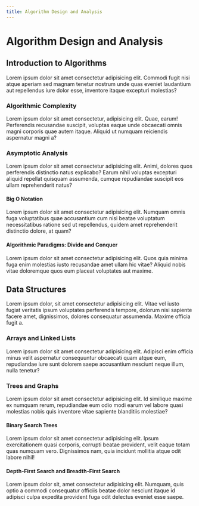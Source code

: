 ```yaml
---
title: Algorithm Design and Analysis
---
```


# Algorithm Design and Analysis #

## Introduction to Algorithms

Lorem ipsum dolor sit amet consectetur adipisicing elit. Commodi fugit nisi atque aperiam sed magnam tenetur nostrum unde quas eveniet laudantium aut repellendus iure dolor esse, inventore itaque excepturi molestias?

### Algorithmic Complexity

Lorem ipsum dolor sit amet consectetur, adipisicing elit. Quae, earum! Perferendis recusandae suscipit, voluptas eaque unde obcaecati omnis magni corporis quae autem itaque. Aliquid ut numquam reiciendis aspernatur magni a?

### Asymptotic Analysis

Lorem ipsum dolor sit amet consectetur adipisicing elit. Animi, dolores quos perferendis distinctio natus explicabo? Earum nihil voluptas excepturi aliquid repellat quisquam assumenda, cumque repudiandae suscipit eos ullam reprehenderit natus?

#### Big O Notation

Lorem ipsum dolor sit amet consectetur adipisicing elit. Numquam omnis fuga voluptatibus quae accusantium cum nisi beatae voluptatum necessitatibus ratione sed ut repellendus, quidem amet reprehenderit distinctio dolore, at quam?

#### Algorithmic Paradigms: Divide and Conquer

Lorem ipsum dolor sit amet consectetur adipisicing elit. Quos quia minima fuga enim molestias iusto recusandae amet ullam hic vitae? Aliquid nobis vitae doloremque quos eum placeat voluptates aut maxime.

## Data Structures

Lorem ipsum dolor, sit amet consectetur adipisicing elit. Vitae vel iusto fugiat veritatis ipsum voluptates perferendis tempore, dolorum nisi sapiente facere amet, dignissimos, dolores consequatur assumenda. Maxime officia fugit a.

### Arrays and Linked Lists

Lorem ipsum dolor sit amet consectetur adipisicing elit. Adipisci enim officia minus velit aspernatur consequuntur obcaecati quam atque eum, repudiandae iure sunt dolorem saepe accusantium nesciunt neque illum, nulla tenetur?

### Trees and Graphs

Lorem ipsum dolor sit amet consectetur adipisicing elit. Id similique maxime ex numquam rerum, repudiandae eum odio modi earum vel labore quasi molestias nobis quis inventore vitae sapiente blanditiis molestiae?

#### Binary Search Trees

Lorem ipsum dolor sit amet consectetur adipisicing elit. Ipsum exercitationem quasi corporis, corrupti beatae provident, velit eaque totam quas numquam vero. Dignissimos nam, quia incidunt mollitia atque odit labore nihil!

#### Depth-First Search and Breadth-First Search

Lorem ipsum dolor sit, amet consectetur adipisicing elit. Numquam, quis optio a commodi consequatur officiis beatae dolor nesciunt itaque id adipisci culpa expedita provident fuga odit delectus eveniet esse saepe.
